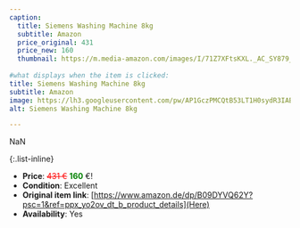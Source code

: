 ```yaml
---
caption:
  title: Siemens Washing Machine 8kg
  subtitle: Amazon
  price_original: 431
  price_new: 160
  thumbnail: https://m.media-amazon.com/images/I/71Z7XFtsKXL._AC_SY879_.jpg
  
#what displays when the item is clicked:
title: Siemens Washing Machine 8kg
subtitle: Amazon
image: https://lh3.googleusercontent.com/pw/AP1GczPMCQtB53LT1H0sydR3IABDObf_Zn2fUGHzV1XDLSX-95UrN___n53WAXA3UjHxtqrux2fAPVei6JfuIbPFBkYEOKLruH3NAH8cataaCgJykhU-VwgIIn6V-hHqxknVolc2NMNcH1IfPHXfxjvhXtcflA=w1220-h1626-s-no-gm?authuser=0
alt: Siemens Washing Machine 8kg

---
```

NaN

{:.list-inline} 
- **Price**: <span style="color:red"><del>431 €</del></span> <span style="color:green">**160**</span> €!
- **Condition**: Excellent
- **Original item link**: [https://www.amazon.de/dp/B09DYVQ62Y?psc=1&ref=ppx_yo2ov_dt_b_product_details](Here)
- **Availability**: Yes
